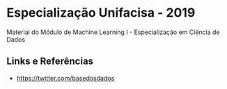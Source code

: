 # Especialização Unifacisa - 2019

Material do Módulo de Machine Learning I - Especialização em Ciência de Dados



## Links e Referências

* https://twitter.com/basedosdados
